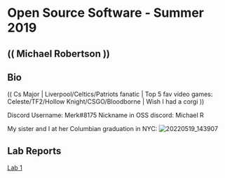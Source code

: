 # Open Source Software - Summer 2019
## (( Michael Robertson ))

## Bio
(( Cs Major | Liverpool/Celtics/Patriots fanatic | Top 5 fav video games: Celeste/TF2/Hollow Knight/CSGO/Bloodborne | Wish I had a corgi  ))

Discord Username: Merk#8175
Nickname in OSS discord: Michael R

My sister and I at her Columbian graduation in NYC:
![20220519_143907](https://user-images.githubusercontent.com/95317029/170727321-e64e161e-b219-447c-8ee6-b7b0e6c28474.jpg)

## Lab Reports
[Lab 1](labs/lab-01/report.md)
